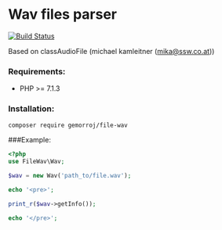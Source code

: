 # Wav files parser

[![Build Status](https://secure.travis-ci.org/Gemorroj/FileWav.png?branch=master)](https://travis-ci.org/Gemorroj/FileWav)


Based on classAudioFile (michael kamleitner (mika@ssw.co.at))


### Requirements:
- PHP >= 7.1.3


### Installation:
```bash
composer require gemorroj/file-wav
```


###Example:
```php
<?php
use FileWav\Wav;

$wav = new Wav('path_to/file.wav');

echo '<pre>';

print_r($wav->getInfo());

echo '</pre>';
```
